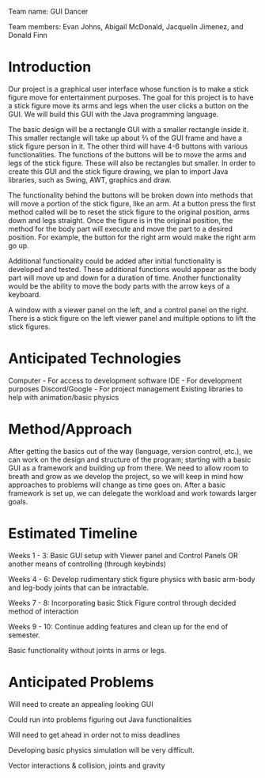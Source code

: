 Team name: GUI Dancer

Team members: Evan Johns, Abigail McDonald, Jacquelin Jimenez, and Donald Finn


# Introduction

Our project is a graphical user interface whose function is to make a stick figure move for entertainment purposes. The goal for this project is to have a stick figure move its arms and legs when the user clicks a button on the GUI. We will build this GUI with the Java programming language.

The basic design will be a rectangle GUI with a smaller rectangle inside it. This smaller rectangle will take up about ⅔ of the GUI frame and have a stick figure person in it. The other third will have 4-6 buttons with various functionalities. The functions of the buttons will be to move the arms and legs of the stick figure. These will also be rectangles but smaller. In order to create this GUI and the stick figure drawing, we plan to import Java libraries, such as Swing, AWT, graphics and draw. 

The functionality behind the buttons will be broken down into methods that will move a portion of the stick figure, like an arm. At a button press the first method called will be to reset the stick figure to the original position, arms down and legs straight. Once the figure is in the original position, the method for the body part will execute and move the part to a desired position. For example, the button for the right arm would make the right arm go up.

Additional functionality could be added after initial functionality is developed and tested. These additional functions would appear as the body part will move up and down for a duration of time. Another functionality would be the ability to move the body parts with the arrow keys of a keyboard. 

A window with a viewer panel on the left, and a control panel on the right. There is a stick 
figure on the left viewer panel and multiple options to lift the stick figures.


# Anticipated Technologies

Computer - For access to development software
IDE - For development purposes
Discord/Google - For project management 
Existing libraries to help with animation/basic physics

# Method/Approach

After getting the basics out of the way (language, version control, etc.), we can work on the design and structure of the program; starting with a basic GUI as a framework and building up from there. We need to allow room to breath and grow as we develop the project, so we will keep in mind how approaches to problems will change as time goes on. After a basic framework is set up, we can delegate the workload and work towards larger goals.

# Estimated Timeline

Weeks 1 - 3:
Basic GUI setup with Viewer panel and Control Panels OR another means of controlling (through keybinds)

Weeks 4 - 6:
Develop rudimentary stick figure physics with basic arm-body and leg-body joints that can be intractable.

Weeks 7 - 8:
Incorporating basic Stick Figure control through decided method of interaction

Weeks 9 - 10:
Continue adding features and clean up for the end of semester.

Basic functionality without joints in arms or legs.

# Anticipated Problems

Will need to create an appealing looking GUI

Could run into problems figuring out Java functionalities

Will need to get ahead in order not to miss deadlines

Developing basic physics simulation will be very difficult.

Vector interactions & collision, joints and gravity

